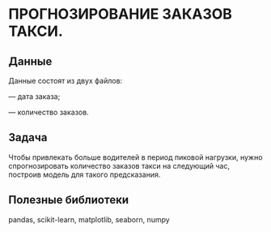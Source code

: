 # ПРОГНОЗИРОВАНИЕ ЗАКАЗОВ ТАКСИ.
## Данные
Данные состоят из двух файлов:

 — дата заказа;
 
 — количество заказов.
## Задача
Чтобы привлекать больше водителей в период пиковой нагрузки, нужно спрогнозировать количество заказов такси на следующий час, построив модель для такого предсказания.
## Полезные библиотеки
pandas, scikit-learn, matplotlib, seaborn, numpy
